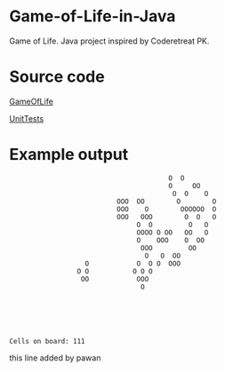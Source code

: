 Game-of-Life-in-Java
====================

Game of Life. Java project inspired by Coderetreat PK. 


# Source code

[GameOfLife](https://github.com/ArturT/Game-of-Life-in-Java/tree/master/src/GameOfLife)

[UnitTests](https://github.com/ArturT/Game-of-Life-in-Java/tree/master/src/UnitTests)


# Example output

											O  O            
											O     OO        
											 O  O    O      
							   OOO  OO        O        O    
							   OOO    O        OOOOOO  O    
							   OOO   OOO        O  O   O    
									O  O         O   O      
									OOOO O OO   OO   O      
									O    OOO    O  OO       
									 OOO         OO         
									  O   O  OO             
					   O            O  O O  OOO             
					 O O           O O O                    
					  OO            OOO                     
									 O                      
															
															
															
															
															
															
	Cells on board: 111

this line added by pawan
